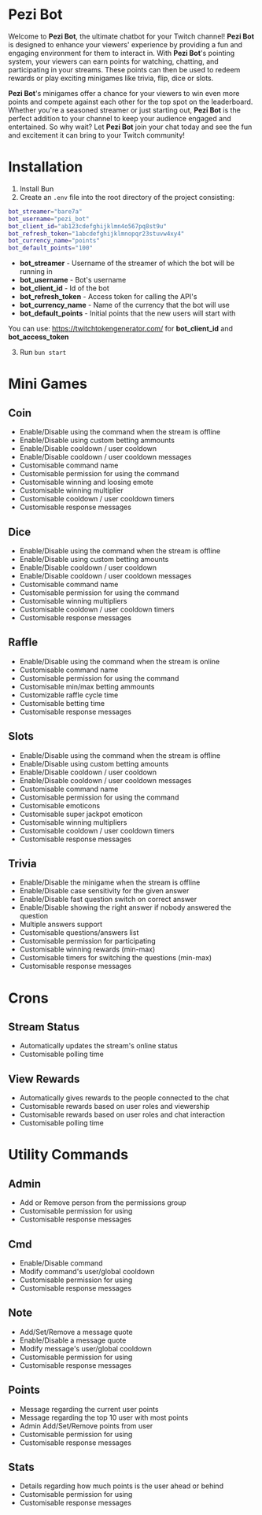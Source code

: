 # Pezi Bot

Welcome to **Pezi Bot**, the ultimate chatbot for your Twitch channel! **Pezi Bot** is designed to enhance your viewers' experience by providing a fun and engaging environment for them to interact in. With **Pezi Bot**'s pointing system, your viewers can earn points for watching, chatting, and participating in your streams. These points can then be used to redeem rewards or play exciting minigames like trivia, flip, dice or slots.

**Pezi Bot**'s minigames offer a chance for your viewers to win even more points and compete against each other for the top spot on the leaderboard. Whether you're a seasoned streamer or just starting out, **Pezi Bot** is the perfect addition to your channel to keep your audience engaged and entertained. So why wait? Let **Pezi Bot** join your chat today and see the fun and excitement it can bring to your Twitch community!

# Installation

1. Install Bun
2. Create an `.env` file into the root directory of the project consisting:

```bash
bot_streamer="bare7a"
bot_username="pezi_bot"
bot_client_id="ab123cdefghijklmn4o567pq8st9u"
bot_refresh_token="1abcdefghijklmnopqr23stuvw4xy4"
bot_currency_name="points"
bot_default_points="100"
```

- **bot_streamer** - Username of the streamer of which the bot will be running in
- **bot_username** - Bot's username
- **bot_client_id** - Id of the bot
- **bot_refresh_token** - Access token for calling the API's
- **bot_currency_name** - Name of the currency that the bot will use
- **bot_default_points** - Initial points that the new users will start with

You can use: https://twitchtokengenerator.com/ for **bot_client_id** and **bot_access_token**

3. Run `bun start`

# Mini Games

## Coin

- Enable/Disable using the command when the stream is offline
- Enable/Disable using custom betting ammounts
- Enable/Disable cooldown / user cooldown
- Enable/Disable cooldown / user cooldown messages
- Customisable command name
- Customisable permission for using the command
- Customisable winning and loosing emote
- Customisable winning multiplier
- Customisable cooldown / user cooldown timers
- Customisable response messages

## Dice

- Enable/Disable using the command when the stream is offline
- Enable/Disable using custom betting amounts
- Enable/Disable cooldown / user cooldown
- Enable/Disable cooldown / user cooldown messages
- Customisable command name
- Customisable permission for using the command
- Customisable winning multipliers
- Customisable cooldown / user cooldown timers
- Customisable response messages

## Raffle

- Enable/Disable using the command when the stream is online
- Customisable command name
- Customisable permission for using the command
- Customisable min/max betting ammounts
- Customizable raffle cycle time
- Customisable betting time
- Customisable response messages

## Slots

- Enable/Disable using the command when the stream is offline
- Enable/Disable using custom betting amounts
- Enable/Disable cooldown / user cooldown
- Enable/Disable cooldown / user cooldown messages
- Customisable command name
- Customisable permission for using the command
- Customisable emoticons
- Customisable super jackpot emoticon
- Customisable winning multipliers
- Customisable cooldown / user cooldown timers
- Customisable response messages

## Trivia

- Enable/Disable the minigame when the stream is offline
- Enable/Disable case sensitivity for the given answer
- Enable/Disable fast question switch on correct answer
- Enable/Disable showing the right answer if nobody answered the question
- Multiple answers support
- Customisable questions/answers list
- Customisable permission for participating
- Customisable winning rewards (min-max)
- Customisable timers for switching the questions (min-max)
- Customisable response messages

# Crons

## Stream Status

- Automatically updates the stream's online status
- Customisable polling time

## View Rewards

- Automatically gives rewards to the people connected to the chat
- Customisable rewards based on user roles and viewership
- Customisable rewards based on user roles and chat interaction
- Customisable polling time

# Utility Commands

## Admin

- Add or Remove person from the permissions group
- Customisable permission for using
- Customisable response messages

## Cmd

- Enable/Disable command
- Modify command's user/global cooldown
- Customisable permission for using
- Customisable response messages

## Note

- Add/Set/Remove a message quote
- Enable/Disable a message quote
- Modify message's user/global cooldown
- Customisable permission for using
- Customisable response messages

## Points

- Message regarding the current user points
- Message regarding the top 10 user with most points
- Admin Add/Set/Remove points from user
- Customisable permission for using
- Customisable response messages

## Stats

- Details regarding how much points is the user ahead or behind
- Customisable permission for using
- Customisable response messages

